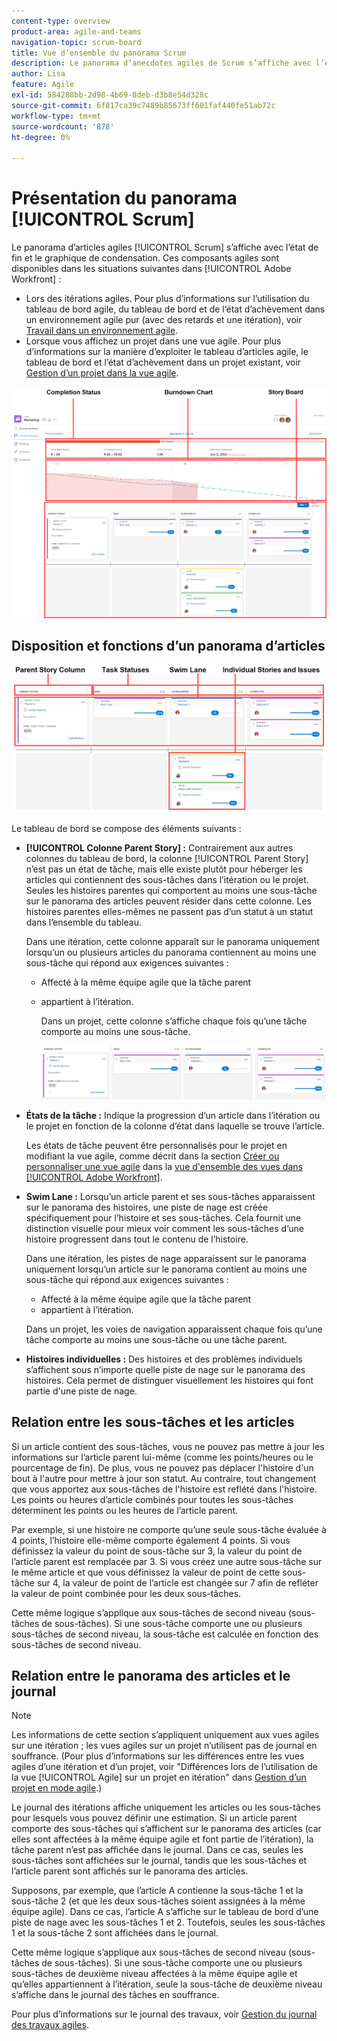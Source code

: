 ```yaml
---
content-type: overview
product-area: agile-and-teams
navigation-topic: scrum-board
title: Vue d’ensemble du panorama Scrum
description: Le panorama d’anecdotes agiles de Scrum s’affiche avec l’état d’achèvement et le graphique de condensation.
author: Lisa
feature: Agile
exl-id: 584288bb-2d98-4b69-8deb-d3b8e54d328c
source-git-commit: 6f817ca39c7489b85673ff601faf440fe51ab72c
workflow-type: tm+mt
source-wordcount: '878'
ht-degree: 0%

---
```


# Présentation du panorama [!UICONTROL Scrum]

Le panorama d’articles agiles [!UICONTROL Scrum] s’affiche avec l’état de fin et le graphique de condensation. Ces composants agiles sont disponibles dans les situations suivantes dans [!UICONTROL Adobe Workfront] :

* Lors des itérations agiles. Pour plus d’informations sur l’utilisation du tableau de bord agile, du tableau de bord et de l’état d’achèvement dans un environnement agile pur (avec des retards et une itération), voir [Travail dans un environnement agile](../../../agile/work-in-an-agile-environment/work-in-an-agile-environment.md).
* Lorsque vous affichez un projet dans une vue agile. Pour plus d’informations sur la manière d’exploiter le tableau d’articles agile, le tableau de bord et l’état d’achèvement dans un projet existant, voir [Gestion d’un projet dans la vue agile](../../../manage-work/projects/manage-projects/manage-projects-in-agile-view.md).

![itération agile](assets/agile-iteration-with-callouts.png)

## Disposition et fonctions d’un panorama d’articles

![Agile story board](assets/agile-storyboard-callouts.png)

Le tableau de bord se compose des éléments suivants :

* **[!UICONTROL Colonne Parent Story] :** Contrairement aux autres colonnes du tableau de bord, la colonne [!UICONTROL Parent Story] n’est pas un état de tâche, mais elle existe plutôt pour héberger les articles qui contiennent des sous-tâches dans l’itération ou le projet. Seules les histoires parentes qui comportent au moins une sous-tâche sur le panorama des articles peuvent résider dans cette colonne. Les histoires parentes elles-mêmes ne passent pas d’un statut à un statut dans l’ensemble du tableau.

  Dans une itération, cette colonne apparaît sur le panorama uniquement lorsqu’un ou plusieurs articles du panorama contiennent au moins une sous-tâche qui répond aux exigences suivantes :

   * Affecté à la même équipe agile que la tâche parent
   * appartient à l’itération.

     Dans un projet, cette colonne s’affiche chaque fois qu’une tâche comporte au moins une sous-tâche.

     ![Colonne d’histoire parente](assets/agile-parentstory-swimlane.png)

* **États de la tâche :** Indique la progression d’un article dans l’itération ou le projet en fonction de la colonne d’état dans laquelle se trouve l’article.

  Les états de tâche peuvent être personnalisés pour le projet en modifiant la vue agile, comme décrit dans la section [Créer ou personnaliser une vue agile](../../../reports-and-dashboards/reports/reporting-elements/views-overview.md#customizing-an-agile-view) dans la [vue d&#39;ensemble des vues dans [!UICONTROL Adobe Workfront]](../../../reports-and-dashboards/reports/reporting-elements/views-overview.md).

* **Swim Lane :** Lorsqu’un article parent et ses sous-tâches apparaissent sur le panorama des histoires, une piste de nage est créée spécifiquement pour l’histoire et ses sous-tâches. Cela fournit une distinction visuelle pour mieux voir comment les sous-tâches d’une histoire progressent dans tout le contenu de l’histoire.

  Dans une itération, les pistes de nage apparaissent sur le panorama uniquement lorsqu’un article sur le panorama contient au moins une sous-tâche qui répond aux exigences suivantes :

   * Affecté à la même équipe agile que la tâche parent
   * appartient à l’itération.

  Dans un projet, les voies de navigation apparaissent chaque fois qu’une tâche comporte au moins une sous-tâche ou une tâche parent.

* **Histoires individuelles :** Des histoires et des problèmes individuels s’affichent sous n’importe quelle piste de nage sur le panorama des histoires. Cela permet de distinguer visuellement les histoires qui font partie d&#39;une piste de nage.

## Relation entre les sous-tâches et les articles

Si un article contient des sous-tâches, vous ne pouvez pas mettre à jour les informations sur l’article parent lui-même (comme les points/heures ou le pourcentage de fin). De plus, vous ne pouvez pas déplacer l&#39;histoire d&#39;un bout à l&#39;autre pour mettre à jour son statut. Au contraire, tout changement que vous apportez aux sous-tâches de l&#39;histoire est reflété dans l&#39;histoire. Les points ou heures d’article combinés pour toutes les sous-tâches déterminent les points ou les heures de l’article parent.

Par exemple, si une histoire ne comporte qu’une seule sous-tâche évaluée à 4 points, l’histoire elle-même comporte également 4 points. Si vous définissez la valeur du point de sous-tâche sur 3, la valeur du point de l’article parent est remplacée par 3. Si vous créez une autre sous-tâche sur le même article et que vous définissez la valeur de point de cette sous-tâche sur 4, la valeur de point de l’article est changée sur 7 afin de refléter la valeur de point combinée pour les deux sous-tâches.

Cette même logique s’applique aux sous-tâches de second niveau (sous-tâches de sous-tâches). Si une sous-tâche comporte une ou plusieurs sous-tâches de second niveau, la sous-tâche est calculée en fonction des sous-tâches de second niveau.

## Relation entre le panorama des articles et le journal

>[!NOTE]
>
>Les informations de cette section s’appliquent uniquement aux vues agiles sur une itération ; les vues agiles sur un projet n’utilisent pas de journal en souffrance. (Pour plus d’informations sur les différences entre les vues agiles d’une itération et d’un projet, voir &quot;Différences lors de l’utilisation de la vue [!UICONTROL Agile] sur un projet en itération&quot; dans [Gestion d’un projet en mode agile](../../../manage-work/projects/manage-projects/manage-projects-in-agile-view.md).)

Le journal des itérations affiche uniquement les articles ou les sous-tâches pour lesquels vous pouvez définir une estimation. Si un article parent comporte des sous-tâches qui s’affichent sur le panorama des articles (car elles sont affectées à la même équipe agile et font partie de l’itération), la tâche parent n’est pas affichée dans le journal. Dans ce cas, seules les sous-tâches sont affichées sur le journal, tandis que les sous-tâches et l’article parent sont affichés sur le panorama des articles.

Supposons, par exemple, que l’article A contienne la sous-tâche 1 et la sous-tâche 2 (et que les deux sous-tâches soient assignées à la même équipe agile). Dans ce cas, l’article A s’affiche sur le tableau de bord d’une piste de nage avec les sous-tâches 1 et 2. Toutefois, seules les sous-tâches 1 et la sous-tâche 2 sont affichées dans le journal.

Cette même logique s’applique aux sous-tâches de second niveau (sous-tâches de sous-tâches). Si une sous-tâche comporte une ou plusieurs sous-tâches de deuxième niveau affectées à la même équipe agile et qu’elles appartiennent à l’itération, seule la sous-tâche de deuxième niveau s’affiche dans le journal des tâches en souffrance.

Pour plus d’informations sur le journal des travaux, voir [Gestion du journal des travaux agiles](../../../agile/work-in-an-agile-environment/manage-the-agile-backlog.md).
